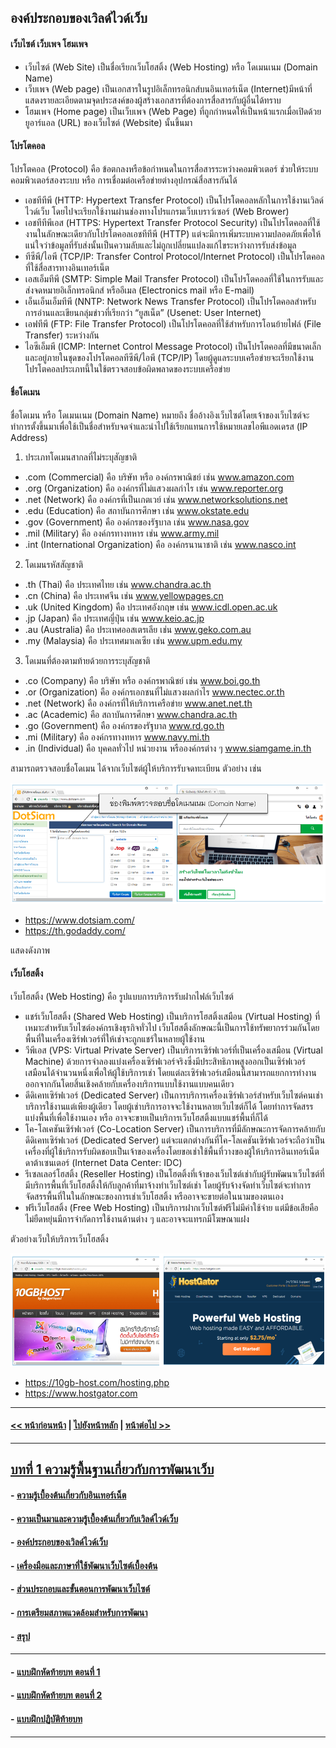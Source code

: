 ## องค์ประกอบของเวิลด์ไวด์เว็บ

#### เว็บไซต์ เว็บเพจ โฮมเพจ
* เว็บไซต์ (Web Site) เป็นชื่อเรียกเว็บโฮสติ้ง (Web Hosting) หรือ โดเมนเนม (Domain Name) 
* เว็บเพจ (Web page) เป็นเอกสารในรูปอิเล็กทรอนิกส์บนอินเทอร์เน็ต (Internet)มีหน้าที่แสดงรายละเอียดตามจุดประสงค์ของผู้สร้างเอกสารที่ต้องการสื่อสารกับผู้อื่นได้ทราบ
* โฮมเพจ (Home page) เป็นเว็บเพจ (Web Page) ที่ถูกกำหนดให้เป็นหน้าแรกเมื่อเปิดด้วยยูอาร์แอล (URL) ของเว็บไซต์ (Website) นั้นขึ้นมา 

#### โปรโตคอล
โปรโตคอล (Protocol) คือ ข้อตกลงหรือข้อกำหนดในการสื่อสารระหว่างคอมพิวเตอร์ ช่วยให้ระบบคอมพิวเตอร์สองระบบ หรือ การเชื่อมต่อเครือข่ายต่างอุปกรณ์สื่อสารกันได้

* เอชทีทีพี (HTTP: Hypertext Transfer Protocol) เป็นโปรโตคอลหลักในการใช้งานเวิลด์ไวด์เว็บ โดยไปจะเรียกใช้งานผ่านช่องทางโปรแกรมเว็บเบราว์เซอร์ (Web Brower) 
* เอชทีทีพีเอส (HTTPS: Hypertext Transfer Protocol Security) เป็นโปรโตคอลที่ใช้งานในลักษณะเดียวกับโปรโตคอลเอชทีทีพี (HTTP) แต่จะมีการเพิ่มระบบความปลอดภัยเพื่อให้แน่ใจว่าข้อมูลที่รับส่งนั้นเป็นความลับและไม่ถูกเปลี่ยนแปลงแก้ไขระหว่างการรับส่งข้อมูล 
* ทีซีพี/ไอพี (TCP/IP: Transfer Control Protocol/Internet Protocol) เป็นโปรโตคอลที่ใช้สื่อสารทางอินเทอร์เน็ต 
* เอสเอ็มทีพี (SMTP: Simple Mail Transfer Protocol) เป็นโปรโตคอลที่ใช้ในการรับและส่งจดหมายอิเล็กทรอนิกส์ หรืออีเมล (Electronics mail หรือ E-mail) 
* เอ็นเอ็นเอ็มทีพี (NNTP: Network News Transfer Protocol) เป็นโปรโตคอลสำหรับการอ่านและเขียนกลุ่มข่าวที่เรียกว่า “ยูสเน็ต” (Usenet: User Internet)
* เอฟทีพี (FTP: File Transfer Protocol) เป็นโปรโตคอลที่ใช้สำหรับการโอนย้ายไฟล์ (File Transfer) ระหว่างกัน
* ไอซีเอ็มพี (ICMP: Internet Control Message Protocol) เป็นโปรโตคอลที่มีขนาดเล็กและอยู่ภายในชุดของโปรโตคอลทีซีพี/ไอพี (TCP/IP) โดยผู้ดูแลระบบเครือข่ายจะเรียกใช้งานโปรโตคอลประเภทนี้ในใช้ตรวจสอบข้อผิดพลาดของระบบเครือข่าย

#### ชื่อโดเมน
ชื่อโดเมน หรือ โดเมนเนม (Domain Name) หมายถึง ชื่ออ้างอิงเว็บไซต์โดยเจ้าของเว็บไซต์จะทำการตั้งขึ้นมาเพื่อใช้เป็นชื่อสำหรับจดจำและนำไปใช้เรียกแทนการใช้หมายเลขไอพีแอดเดรส (IP Address) 
1. ประเภทโดเมนสากลที่ไม่ระบุสัญชาติ
* .com  (Commercial) คือ บริษัท หรือ องค์กรพาณิชย์ เช่น www.amazon.com
* .org  (Organization) คือ องค์กรที่ไม่แสวงผลกำไร เช่น www.reporter.org
* .net  (Network) คือ องค์กรที่เป็นเกตเวย์ เช่น www.networksolutions.net
* .edu  (Education) คือ สถาบันการศึกษา เช่น www.okstate.edu
* .gov  (Government) คือ องค์กรของรัฐบาล เช่น www.nasa.gov
* .mil  (Military) คือ องค์กรทางทหาร เช่น www.army.mil
* .int  (International Organization) คือ องค์กรนานาชาติ เช่น www.nasco.int
2. โดเมนรหัสสัญชาติ
* .th (Thai) คือ ประเทศไทย เช่น www.chandra.ac.th
* .cn (China) คือ ประเทศจีน เช่น www.yellowpages.cn
* .uk (United Kingdom) คือ ประเทศอังกฤษ เช่น www.icdl.open.ac.uk
* .jp (Japan) คือ ประเทศญี่ปุ่น เช่น www.keio.ac.jp
* .au (Australia) คือ ประเทศออสเตรเลีย เช่น www.geko.com.au
* .my (Malaysia) คือ ประเทศมาเลเซีย เช่น www.upm.edu.my
3. โดเมนที่ต้องตามท้ายด้วยการระบุสัญชาติ 
* .co (Company) คือ	บริษัท หรือ องค์กรพาณิชย์ เช่น www.boi.go.th
* .or (Organization) คือ องค์กรเอกชนที่ไม่แสวงผลกำไร www.nectec.or.th
* .net (Network) คือ องค์กรที่ให้บริการเครือข่าย www.anet.net.th
* .ac (Academic) คือ สถาบันการศึกษา www.chandra.ac.th
* .go (Government) คือ องค์กรของรัฐบาล www.rd.go.th
* .mi (Military) คือ องค์กรทางทหาร www.navy.mi.th
* .in (Individual) คือ บุคคลทั่วไป หน่วยงาน หรือองค์กรต่าง ๆ www.siamgame.in.th

สามารถตรวจสอบชื่อโดเมน ได้จากเว็บไซต์ผู้ให้บริการรับจดทะเบียน ตัวอย่าง เช่น

<img src=img/ch01_02.png>

* https://www.dotsiam.com/
* https://th.godaddy.com/

แสดงดังภาพ



#### เว็บโฮสติ้ง
เว็บโฮสติ้ง (Web Hosting) คือ รูปแบบการบริการรับฝากไฟล์เว็บไซต์
* แชร์เว็บโฮสติ้ง (Shared Web Hosting) เป็นบริการโฮสติ้งเสมือน (Virtual Hosting) ที่เหมาะสำหรับเว็บไซต์องค์กรเชิงธุรกิจทั่วไป เว็บโฮสติ้งลักษณะนี้เป็นการใช้ทรัพยากรร่วมกันโดยพื้นที่ในเครื่องเซิร์ฟเวอร์ที่ให้เช่าจะถูกแชร์ในหลายผู้ใช้งาน
* วีพีเอส (VPS: Virtual Private Server) เป็นบริการเซิร์ฟเวอร์ที่เป็นเครื่องเสมือน (Virtual Machine) ด้วยการจำลองแบ่งเครื่องเซิร์ฟเวอร์จริงซึ่งมีประสิทธิภาพสูงออกเป็นเซิร์ฟเวอร์เสมือนได้จำนวนหนึ่งเพื่อให้ผู้ใช้บริการเช่า โดยแต่ละเซิร์ฟเวอร์เสมือนนี้สามารถแยกการทำงานออกจากกันโดยสิ้นเชิงคล้ายกับเครื่องบริการแบบใช้งานแบบคนเดียว
* ดีดิเคทเซิร์ฟเวอร์ (Dedicated Server) เป็นการบริการเครื่องเซิร์ฟเวอร์สำหรับเว็บไซต์คนเช่าบริการใช้งานแต่เพียงผู้เดียว โดยผู้เช่าบริการอาจจะใช้งานหลายเว็บไซต์ก็ได้ โดยทำการจัดสรรแบ่งพื้นที่เพื่อใช้งานเอง หรือ อาจจะขายเป็นบริการเว็บโฮสติ้งแบบแชร์พื้นที่ก็ได้
* โค-โลเคชันเซิร์ฟเวอร์ (Co-Location Server) เป็นการบริการที่มีลักษณะการจัดการคล้ายกับดีดิเคทเซิร์ฟเวอร์ (Dedicated Server) แต่จะแตกต่างกันที่โค-โลเคชันเซิร์ฟเวอร์จะถือว่าเป็นเครื่องที่ผู้ใช้บริการรับผิดชอบเป็นเจ้าของเครื่องโดยขอเช่าใช้พื้นที่วางของผู้ให้บริการอินเทอร์เน็ตดาต้าเซนเตอร์ (Internet Data Center: IDC)
* รีเซลเลอร์โฮสติ้ง (Reseller Hosting) เป็นโฮตติ้งที่เจ้าของเว็บไซต์เช่ากับผู้รับพัฒนาเว็บไซต์ที่มีบริการพื้นที่เว็บโฮสติ้งให้กับลูกค้าที่มาจ้างทำเว็บไซต์เช่า โดยผู้รับจ้างจัดทำเว็บไซต์จะทำการจัดสรรพื้นที่ในในลักษณะของการเช่าเว็บโฮสติ้ง หรืออาจจะขายต่อในนามของตนเอง 
* ฟรีเว็บโฮสติ้ง (Free Web Hosting) เป็นบริการฝากเว็บไซต์ฟรีไม่มีค่าใช้จ่าย แต่มีข้อเสียคือไม่ยืดหยุ่นมีการจำกัดการใช้งานด้านต่าง ๆ และอาจจะแทรกมีโฆษณาแฝง

ตัวอย่างเว็บให้บริการเว็บโฮสติ้ง

<img src=img/ch01_03.png>

* https://10gb-host.com/hosting.php
* https://www.hostgator.com

---
#### [<< หน้าก่อนหน้า](0102.md) | [ไปยังหน้าหลัก](../README.md) | [หน้าต่อไป >>](0104.md)
---
## [บทที่ 1 ความรู้พื้นฐานเกี่ยวกับการพัฒนาเว็บ](README.md)
#### - [ความรู้เบื้องต้นเกี่ยวกับอินเทอร์เน็ต](0101.md)
#### - [ความเป็นมาและความรู้เบื้องต้นเกี่ยวกับเวิลด์ไวด์เว็บ](0102.md)	
#### - [องค์ประกอบของเวิลด์ไวด์เว็บ](0103.md)
#### - [เครื่องมือและภาษาที่ใช้พัฒนาเว็บไซต์เบื้องต้น](0104.md)
#### - [ส่วนประกอบและขั้นตอนการพัฒนาเว็บไซต์](0105.md)
#### - [การเตรียมสภาพแวดล้อมสำหรับการพัฒนา](0106.md)
#### - [สรุป](0110.md)
---
#### - [แบบฝึกหัดท้ายบท ตอนที่ 1](0130.md)
#### - [แบบฝึกหัดท้ายบท ตอนที่ 2](0150.md)
#### - [แบบฝึกปฏิบัติท้ายบท](0170.md)
---